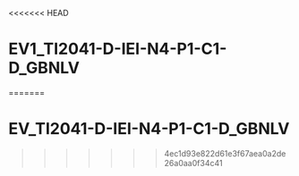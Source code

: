 <<<<<<< HEAD
# EV1_TI2041-D-IEI-N4-P1-C1-D_GBNLV
=======
# EV_TI2041-D-IEI-N4-P1-C1-D_GBNLV
>>>>>>> 4ec1d93e822d61e3f67aea0a2de26a0aa0f34c41
